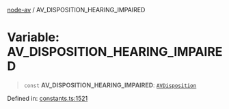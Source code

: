 [node-av](../globals.md) / AV\_DISPOSITION\_HEARING\_IMPAIRED

# Variable: AV\_DISPOSITION\_HEARING\_IMPAIRED

> `const` **AV\_DISPOSITION\_HEARING\_IMPAIRED**: [`AVDisposition`](../type-aliases/AVDisposition.md)

Defined in: [constants.ts:1521](https://github.com/seydx/av/blob/f8631fc881b394300b1479f511d55cf1c370a87f/src/constants/constants.ts#L1521)
